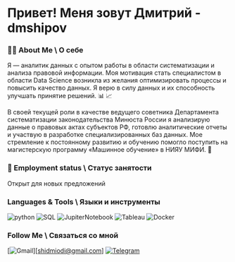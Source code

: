 # Привет! Меня зовут Дмитрий - dmshipov

### 👨‍💻 About Me \ О себе
Я — аналитик данных с опытом работы в области систематизации и анализа правовой информации. Моя мотивация стать специалистом в области Data Science возникла из желания оптимизировать процессы и повысить качество данных. Я верю в силу данных и их способность улучшать принятие решений. 📊 📈
 
В своей текущей роли в качестве ведущего советника Департамента систематизации законодательства Минюста России я анализирую данные о правовых актах субъектов РФ, готовлю аналитические отчеты и участвую в разработке специализированных баз данных. 
Мое стремление к постоянному развитию и обучению помогло поступить на магистерскую программу «Машинное обучение» в НИЯУ МИФИ.  🚀

###  🤝  Employment status \ Статус занятости

Открыт для новых предложений

### Languages & Tools \ Языки и инструменты
![python](https://img.shields.io/badge/-Python-69b5cc?style=for-the-badge&logo=python)
![SQL](https://img.shields.io/badge/-PostgreSQL-69b5cc?style=for-the-badge&logo=postgreSQL)
![JupiterNotebook](https://img.shields.io/badge/-Jupyter-69b5cc?style=for-the-badge&logo=jupyter)
![Tableau](https://img.shields.io/badge/-Tableau-69b5cc?style=for-the-badge&logo=tableau)
![Docker](https://img.shields.io/badge/-Docker-69b5cc?style=for-the-badge&logo=docker)

### Follow Me \ Связаться со мной
[![Gmail](https://img.shields.io/badge/-mail-69b5cc?style=for-the-badge&logo=Gmail)][shidmiodi@gmail.com]
[![Telegram](https://img.shields.io/badge/-Telegram-69b5cc?style=for-the-badge&logo=Telegram)](https://t.me/dmshipov)